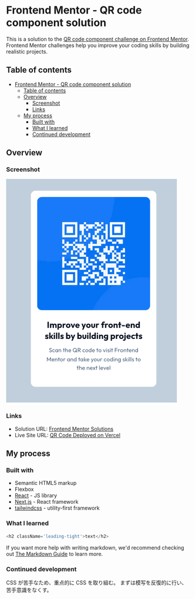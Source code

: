 # Frontend Mentor - QR code component solution

This is a solution to the [QR code component challenge on Frontend Mentor](https://www.frontendmentor.io/challenges/qr-code-component-iux_sIO_H). Frontend Mentor challenges help you improve your coding skills by building realistic projects.

## Table of contents

<!-- @import "[TOC]" {cmd="toc" depthFrom=1 depthTo=6 orderedList=false} -->

<!-- @import "[TOC]" {cmd="toc" depthFrom=1 depthTo=6 orderedList=false} -->

<!-- code_chunk_output -->

- [Frontend Mentor - QR code component solution](#frontend-mentor---qr-code-component-solution)
  - [Table of contents](#table-of-contents)
  - [Overview](#overview)
    - [Screenshot](#screenshot)
    - [Links](#links)
  - [My process](#my-process)
    - [Built with](#built-with)
    - [What I learned](#what-i-learned)
    - [Continued development](#continued-development)

<!-- /code_chunk_output -->

## Overview

### Screenshot

![](./screenshot.png)

### Links

- Solution URL: [Frontend Mentor Solutions](https://www.frontendmentor.io/profile/BlonoBuccellati/solutions)
- Live Site URL: [QR Code Deployed on Vercel](https://qrcode-component-sepia.vercel.app/)

## My process

### Built with

- Semantic HTML5 markup
- Flexbox
- [React](https://reactjs.org/) - JS library
- [Next.js](https://nextjs.org/) - React framework
- [tailwindcss](https://tailwindcss.com/) - utility-first framework

### What I learned

```js
<h2 className='leading-tight'>text</h2>
```

If you want more help with writing markdown, we'd recommend checking out [The Markdown Guide](https://www.markdownguide.org/) to learn more.

### Continued development

CSS が苦手なため、重点的に CSS を取り組む。
まずは模写を反復的に行い、苦手意識をなくす。
